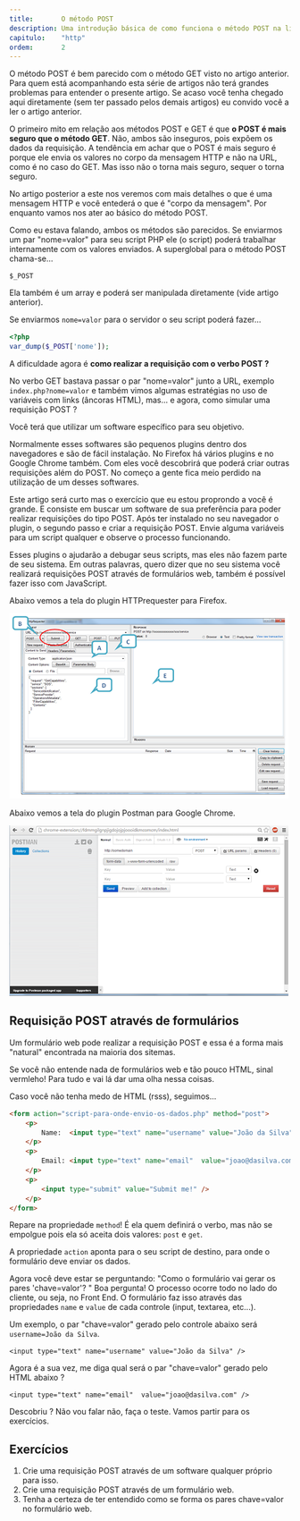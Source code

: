 ```yaml
---
title:       O método POST
description: Uma introdução básica de como funciona o método POST na linguagem PHP
capitulo:    "http"
ordem:       2
---
```


O método POST é bem parecido com o método GET visto no artigo anterior. Para quem está acompanhando esta série de artigos
não terá grandes problemas para entender o presente artigo. Se acaso você tenha chegado aqui diretamente (sem ter passado
pelos demais artigos) eu convido você a ler o artigo anterior.

O primeiro mito em relação aos métodos POST e GET é que __o POST é mais seguro que o método GET__. Não, ambos são 
inseguros, pois expõem os dados da requisição. A tendência em achar que o POST é mais seguro é porque ele envia os valores
no corpo da mensagem HTTP e não na URL, como é no caso do GET. Mas isso não o torna mais seguro, sequer o torna seguro.

No artigo posterior a este nos veremos com mais detalhes o que é uma mensagem HTTP e você entederá o que é "corpo da 
mensagem". Por enquanto vamos nos ater ao básico do método POST. 

Como eu estava falando, ambos os métodos são parecidos. Se enviarmos um par "nome=valor" para seu script PHP ele (o
script) poderá trabalhar internamente com os valores enviados. A superglobal para o método POST chama-se...

    $_POST

Ela também é um array e poderá ser manipulada diretamente (vide artigo anterior).

Se enviarmos `nome=valor` para o servidor o seu script poderá fazer...

```php
<?php
var_dump($_POST['nome']);
```

A dificuldade agora é __como realizar a requisição com o verbo POST ?__

No verbo GET bastava passar o par "nome=valor" junto a URL, exemplo `index.php?nome=valor` e também vimos algumas 
estratégias no uso de variáveis com links (âncoras HTML), mas... e agora, como  simular uma requisição POST ?

Você terá que utilizar um software específico para seu objetivo.

Normalmente esses softwares são pequenos plugins dentro dos navegadores e são de fácil instalação. No Firefox há vários
plugins e no Google Chrome também. Com eles você descobrirá que poderá criar outras requisições além do POST. No começo
a gente fica meio perdido na utilização de um desses softwares.

Este artigo será curto mas o exercício que eu estou proprondo a você é grande. E consiste em buscar um software de sua
preferência para poder realizar requisições do tipo POST. Após ter instalado no seu navegador o plugin, o segundo passo
e criar a requisição POST. Envie alguma variáveis para um script qualquer e observe o processo funcionando.

Esses plugins o ajudarão a debugar seus scripts, mas eles não fazem parte de seu sistema. Em outras palavras, quero dizer
que no seu sistema você realizará requisições POST através de formulários web, também é possível fazer isso com JavaScript.

Abaixo vemos a tela do plugin HTTPrequester para Firefox.

![](httprequester.PNG)

Abaixo vemos a tela do plugin Postman para Google Chrome.

![](postman.PNG)


## Requisição POST através de formulários

Um formulário web pode realizar a requisição POST e essa é a forma mais "natural" encontrada na maioria dos sitemas.

Se você não entende nada de formulários web e tão pouco HTML, sinal vermleho! Para tudo e vai lá dar uma olha nessa coisas.

Caso você não tenha medo de HTML (rsss), seguimos...

```html
<form action="script-para-onde-envio-os-dados.php" method="post">
    <p>
        Name:  <input type="text" name="username" value="João da Silva" />
    </p>
    <p>
        Email: <input type="text" name="email"  value="joao@dasilva.com" />
    </p>
    <p>
        <input type="submit" value="Submit me!" />
    </p>
</form>
```

Repare na propriedade `method`! É ela quem definirá o verbo, mas não se empolgue pois ela só aceita dois valores: `post` e `get`.

A propriedade `action` aponta para o seu script de destino, para onde o formulário deve enviar os dados.

Agora você deve estar se perguntando: "Como o formulário vai gerar os pares 'chave=valor'? " Boa pergunta! O processo 
ocorre todo no lado do cliente, ou seja, no Front End. O formulário faz isso através das propriedades `name` e `value` 
de cada controle (input, textarea, etc...).

Um exemplo, o par "chave=valor" gerado pelo controle abaixo será `username=João da Silva`.

    <input type="text" name="username" value="João da Silva" />

Agora é a sua vez, me diga qual será o par "chave=valor" gerado pelo HTML abaixo ?

    <input type="text" name="email"  value="joao@dasilva.com" />

Descobriu ? Não vou falar não, faça o teste. Vamos partir para os exercícios.


## Exercícios

1. Crie uma requisição POST através de um software qualquer próprio para isso.
2. Crie uma requisição POST através de um formulário web.
3. Tenha a certeza de ter entendido como se forma os pares chave=valor no formulário web.
